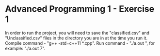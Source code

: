 # Advanced Programming 1 - Exercise 1
In order to run the project, you will need to save the "classified.csv" and "Unclassified.csv" files in the directory you are in at the time you run it.
Compile command - "g++ -std=c++11 *.cpp".
Run command - "./a.out <k>", for example: "./a.out 7".